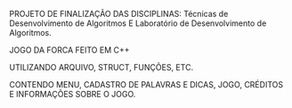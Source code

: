 PROJETO DE FINALIZAÇÃO DAS DISCIPLINAS: Técnicas de Desenvolvimento de Algoritmos E Laboratório de Desenvolvimento de Algoritmos.

JOGO DA FORCA FEITO EM C++

UTILIZANDO ARQUIVO, STRUCT, FUNÇÕES, ETC.

CONTENDO MENU, CADASTRO DE PALAVRAS E DICAS, JOGO, CRÉDITOS E INFORMAÇÕES SOBRE O JOGO.

